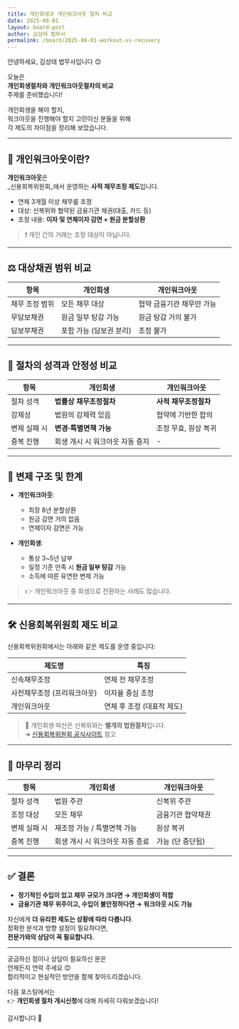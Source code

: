 ```yaml
---
title: 개인회생과 개인워크아웃 절차 비교
date: 2025-08-01
layout: board-post
author: 김성태 법무사
permalink: /board/2025-08-01-workout-vs-recovery
---
```


안녕하세요, 김성태 법무사입니다 😊

오늘은  
**개인회생절차와 개인워크아웃절차의 비교**  
주제를 준비했습니다!

개인회생을 해야 할지,  
워크아웃을 진행해야 할지 고민이신 분들을 위해  
각 제도의 차이점을 정리해 보았습니다.

---

## 📌 개인워크아웃이란?

**개인워크아웃**은  
_신용회복위원회_에서 운영하는 **사적 채무조정 제도**입니다.

- 연체 3개월 이상 채무를 조정
- 대상: 신복위와 협약된 금융기관 채권(대출, 카드 등)
- 조정 내용: **이자 및 연체이자 감면 + 원금 분할상환**

> ❗ 개인 간의 거래는 조정 대상이 아닙니다.

---

## ⚖️ 대상채권 범위 비교

| 항목 | 개인회생 | 개인워크아웃 |
|------|-----------|----------------|
| 채무 조정 범위 | 모든 채무 대상 | 협약 금융기관 채무만 가능 |
| 무담보채권 | 원금 일부 탕감 가능 | 원금 탕감 거의 불가 |
| 담보부채권 | 포함 가능 (담보권 분리) | 조정 불가 |

---

## 🧭 절차의 성격과 안정성 비교

| 항목 | 개인회생 | 개인워크아웃 |
|------|-----------|----------------|
| 절차 성격 | **법률상 채무조정절차** | **사적 채무조정절차** |
| 강제성 | 법원의 강제력 있음 | 협약에 기반한 합의 |
| 변제 실패 시 | **변경·특별면책 가능** | 조정 무효, 원상 복귀 |
| 중복 진행 | 회생 개시 시 워크아웃 자동 중지 | - |

---

## 🧱 변제 구조 및 한계

- **개인워크아웃**:  
  - 최장 8년 분할상환  
  - 원금 감면 거의 없음  
  - 연체이자 감면은 가능

- **개인회생**:  
  - 통상 3~5년 납부  
  - 일정 기준 만족 시 **원금 일부 탕감** 가능  
  - 소득에 따른 유연한 변제 가능

> 👉 개인워크아웃 중 회생으로 전환하는 사례도 많습니다.

---

## 🛠️ 신용회복위원회 제도 비교

신용회복위원회에서는 아래와 같은 제도를 운영 중입니다:

| 제도명 | 특징 |
|--------|------|
| 신속채무조정 | 연체 전 채무조정 |
| 사전채무조정 (프리워크아웃) | 이자율 중심 조정 |
| 개인워크아웃 | 연체 후 조정 (대표적 제도) |

> 📌 개인회생·파산은 신복위와는 **별개의 법원절차**입니다.  
> ➜ [신용회복위원회 공식사이트](https://www.ccrs.or.kr) 참고

---

## 📍 마무리 정리

| 항목 | 개인회생 | 개인워크아웃 |
|------|-----------|----------------|
| 절차 성격 | 법원 주관 | 신복위 주관 |
| 조정 대상 | 모든 채무 | 금융기관 협약채권 |
| 변제 실패 시 | 재조정 가능 / 특별면책 가능 | 원상 복귀 |
| 중복 진행 | 회생 개시 시 워크아웃 자동 종료 | 가능 (단 중단됨) |

---

## ✅ 결론

- **정기적인 수입이 있고 채무 규모가 크다면 → 개인회생이 적합**
- **금융기관 채무 위주이고, 수입이 불안정하다면 → 워크아웃 시도 가능**

자신에게 **더 유리한 제도는 상황에 따라 다릅니다**.  
정확한 분석과 방향 설정이 필요하다면,  
**전문가와의 상담이 꼭 필요합니다.**

---

궁금하신 점이나 상담이 필요하신 분은  
언제든지 연락 주세요 😊  
합리적이고 현실적인 방안을 함께 찾아드리겠습니다.

다음 포스팅에서는  
👉 **개인회생 절차 개시신청**에 대해 자세히 다뤄보겠습니다!

감사합니다 🙏
